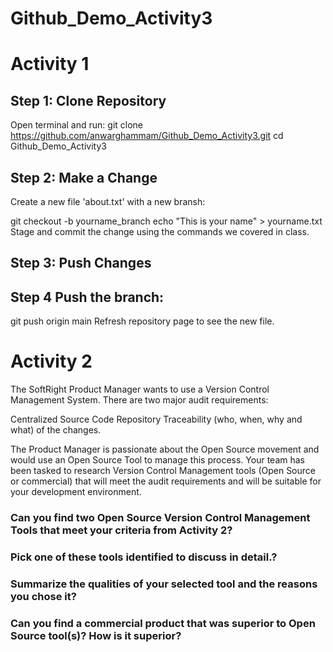# Github_Demo_Activity3  

# Activity 1


## Step 1: Clone Repository

Open terminal and run:
git clone https://github.com/anwarghammam/Github_Demo_Activity3.git
cd Github_Demo_Activity3

## Step 2: Make a Change

Create a new file 'about.txt' with a new bransh:

git checkout -b yourname_branch
echo "This is your name" > yourname.txt
Stage and commit the change using the commands we covered in class.

## Step 3: Push Changes

## Step 4 Push the branch:
git push origin main
Refresh repository page to see the new file.


# Activity 2

The SoftRight Product Manager wants to use a Version Control Management System. There are two major audit requirements:

Centralized Source Code Repository 
Traceability (who, when, why and what) of the changes.  
 
The Product Manager is passionate about the Open Source movement and would use an Open Source Tool to manage this process. 
Your team has been tasked to research Version Control Management tools (Open Source or commercial) that will meet the audit requirements and will be suitable for your development environment.

### Can you find two Open Source Version Control Management Tools that meet your criteria from Activity 2?
### Pick one of these tools identified to discuss in detail.?
### Summarize the qualities of your selected tool and the reasons you chose it?
### Can you find a commercial product that was superior to Open Source tool(s)? How is it superior?


